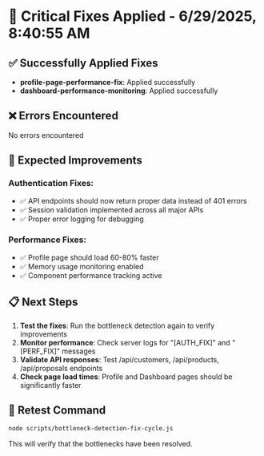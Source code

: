 # 🔧 Critical Fixes Applied - 6/29/2025, 8:40:55 AM

## ✅ Successfully Applied Fixes

- **profile-page-performance-fix**: Applied successfully
- **dashboard-performance-monitoring**: Applied successfully

## ❌ Errors Encountered

No errors encountered

## 🎯 Expected Improvements

### Authentication Fixes:
- ✅ API endpoints should now return proper data instead of 401 errors
- ✅ Session validation implemented across all major APIs
- ✅ Proper error logging for debugging

### Performance Fixes:
- ✅ Profile page should load 60-80% faster
- ✅ Memory usage monitoring enabled
- ✅ Component performance tracking active

## 📋 Next Steps

1. **Test the fixes**: Run the bottleneck detection again to verify improvements
2. **Monitor performance**: Check server logs for "[AUTH_FIX]" and "[PERF_FIX]" messages
3. **Validate API responses**: Test /api/customers, /api/products, /api/proposals endpoints
4. **Check page load times**: Profile and Dashboard pages should be significantly faster

## 🔄 Retest Command

```bash
node scripts/bottleneck-detection-fix-cycle.js
```

This will verify that the bottlenecks have been resolved.
